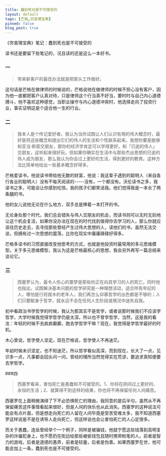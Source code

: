 ```yaml
---
title: 蠢到死也是不可接受的
layout: default
tags: [芒格,穷查理宝典]
pinned: false
blog_post: true
---
```



《穷查理宝典》笔记：蠢到死也是不可接受的 


读书还是要留下些笔记的，况且读的还是这么一本好书。

### 一

>带来新客户的最佳办法就是把案头工作做好。

这句话是芒格在做律师的时候说的，芒格说他在做律师的时候不担心没有客户，因为他一直都把客户认真对待，只是律师这个行当真不好当，要时时与自己内心道德搏斗，他不喜欢这种感觉，当职业操守与内心道德冲突时，他选择走向了投资行业，事实证明这是个适合他一生的行业。

### 二

>我本人是个传记爱好者。我认为当你试图让人们认识有用的伟大概念时，最好是将这些概念和提出它们的伟人的生活和个性联系起来。我想你要是能够和亚当·斯密交朋友，那你的经济学肯定可以学得更好。和「已逝的伟人」交朋友，这听起来很好玩，但如果你确实在生活中与那些杰出思想的已逝的伟人成为朋友，那么我认为你会过上更好的生活，得到更好的教育。这种方法比简单地给出一些基本概念好得多。

芒格爱读书，他说读书带给他无数的财富，他说：我这辈子遇到的聪明人（来自各行各业的聪明人）没有不每天阅读的-----没有，一个都没有。沃伦读书之多，我读书之多，可能会让你感到吃惊。我的孩子们都笑话我。他们觉得我是一本长了两条腿的书。

他的女儿说他无论在什么地方，双手总是捧着一本打开的书。

无论身处那个时代，我们总会错失与伟人交朋友的机会，而读书则可以无时无刻地让这个机会复活，如果你没办法在现在的时代找到值得你去学习的人，那么你就应该往历史走去，去寻找那些曾经产生过伟大思想的人，读他们的书，虽然无法交谈，但拥有过一次思想的震荡，比你在现实中庸庸碌碌好得多。

芒格多读书的习惯直接改变他思考的方式，也就是他投资时最常用的多元思维模型。关于多元思维模型，我认为这是芒格最核心的思想，我会另外再写一篇总结来谈论它。

### 三

>西塞罗认为，最令人伤心的噩梦是那些你正在向其学习的人的死亡。同时他也指出，试图解决基本问题的哲学研究是一种理想活动，适合所有年纪的人，哪怕是行将就木的老年人。我们再怎么仰慕哲学的出色都是不够的；人们只要献身于哲学，就永远不会在任何人生阶段或境况中迷失自我。

初中看政治书学哲学的时候，我认为那其实不是哲学，或者说那时候我们不应该学哲学，大学时候我觉得学哲学仍是太深，所以也不曾学哲学，当然，这是我的看法：年轻的时候不去疯疯癫癫，跑去学哲学干嘛？现在，我觉得是学哲学最好的时机。

木心曾说，哲学使人坚定。现在芒格说，哲学使人不再迷茫。

年幼时候未识坚定，也不知迷茫，所以哲学看似高深，而到现在，长大了一点，见识多一点，凡事都会回头问一问，曾经的理所当然觉得实在荒谬，要追求真知便要去学哲学。

###四

>西塞罗看来，害怕死亡是愚蠢和不可接受的。1、你将在阴间过上更好的、永恒的生活；2、就算得不到这样的结果，你也将不再保留任何人间痛苦。


西塞罗在上面稍微演绎了下不必恐惧死亡的理由，我同意的是后半句，虽然从不再保留痛苦这件事情看起来很好，但是人间的快乐也从此消失。西塞罗的这种说法可能会有点片面，但是想走向死亡的人留在人间毕竟是受苦受难太多，我不知道西塞罗这样说是不是在诱导人走向死亡，但这样说也会让害怕死亡的人心定很多。

而关于愚蠢，连岳曾经举个一个例子，同样是被骗钱，他就宁愿这些钱落到高明复杂的诈骗犯身上，也不愿扔在街边给那些被偷钱包且随时携带粉笔的人。前者是智力的游戏，后者是道德的愚弄，前者是较量，后者是伪善。如果西塞罗在世，他可能会加上一条，蠢到死也是不可接受的。


